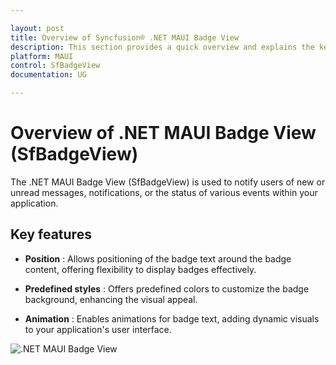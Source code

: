```yaml
---

layout: post
title: Overview of Syncfusion® .NET MAUI Badge View
description: This section provides a quick overview and explains the key features of the Syncfusion® .NET MAUI Badge View control.
platform: MAUI
control: SfBadgeView
documentation: UG

---
```


# Overview of .NET MAUI Badge View (SfBadgeView)

The .NET MAUI Badge View (SfBadgeView) is used to notify users of new or unread messages, notifications, or the status of various events within your application.

## Key features

* **Position** : Allows positioning of the badge text around the badge content, offering flexibility to display badges effectively.

* **Predefined styles** : Offers predefined colors to customize the badge background, enhancing the visual appeal.

* **Animation** : Enables animations for badge text, adding dynamic visuals to your application's user interface.

![.NET MAUI Badge View](overview_images/net_maui_badge_view_overview.png)